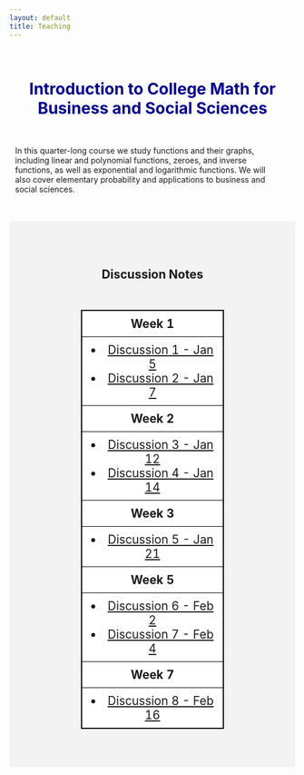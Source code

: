 ```yaml
---
layout: default
title: Teaching
---
```



<!--
<img src="/pictures/banner31.jpg" style="width:100%; height:100%;">
-->

<br>
<h1 align=center style="color:darkblue">Introduction to College Math for Business and Social Sciences</h1>
<br>
<p style="margin-left:10px; margin-right:50px;">In this quarter-long course we study functions and their graphs, including linear and polynomial functions, zeroes, and inverse functions, as well as exponential and logarithmic functions. We will also cover elementary probability and applications to business and social sciences.</p>
<br>


<br>
<div style="background-color: #f3f3f3; ">
	<br/>
	<style>
		table, th, td { border: 1px solid black; border-collapse: collapse; background: #ffffff; margin-top: 50px; margin-bottom:50px; }
		/*th { background: #c4c4c4; }*/
		th, td { padding: 10px; font-size: 1.3em;}
	</style>
	<div align=center>
		<br><br>
		<h2>Discussion Notes</h2>
		<table style="width: 50%; table-layout: fixed;">
			<tr>
				<th>Week 1</th>
			</tr>
			<tr>
				<td align=center>
					<li><a href="/teaching/4/Discussion_1.pdf">Discussion 1 - Jan 5</a></li>
					<li><a href="/teaching/4/Discussion_2.pdf">Discussion 2 - Jan 7</a></li>
				</td>
			</tr>
			<tr>
				<th>Week 2</th>
			</tr>
			<tr>
				<td align=center>
					<li><a href="/teaching/4/Discussion_3.pdf">Discussion 3 - Jan 12</a></li>
					<li><a href="/teaching/4/Discussion_4.pdf">Discussion 4 - Jan 14</a></li>
				</td>
			</tr>
			<tr>
				<th>Week 3</th>
			</tr>
			<tr>
				<td align=center>
					<li><a href="/teaching/4/Discussion_5.pdf">Discussion 5 - Jan 21</a></li>
				</td>
			</tr>
			<tr>
				<th>Week 5</th>
			</tr>
			<tr>
				<td align=center>
					<li><a href="/teaching/4/Discussion_6.pdf">Discussion 6 - Feb 2</a></li>
					<li><a href="/teaching/4/Discussion_7.pdf">Discussion 7 - Feb 4</a></li>
				</td>
			</tr>
			<tr>
				<th>Week 7</th>
			</tr>
			<tr>
				<td align=center>
					<li><a href="/teaching/4/Discussion_8.pdf">Discussion 8 - Feb 16</a></li>
				</td>
			</tr>
		</table>
	</div>
	<br>
</div>



